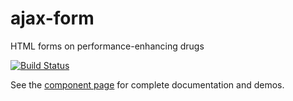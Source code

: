 ajax-form
=========

HTML forms on performance-enhancing drugs

[![Build Status](https://travis-ci.org/garstasio/ajax-form.svg?branch=master)](https://travis-ci.org/garstasio/ajax-form)

See the [component page](http://software.garstasio.com/ajax-form) for complete documentation and demos.
